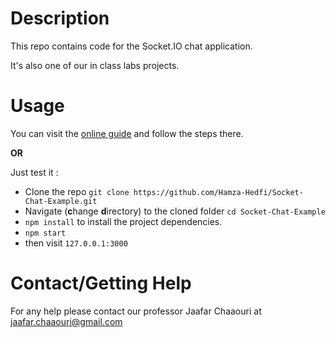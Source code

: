 # Description
This repo contains code for the Socket.IO chat application.

It's also one of our in class labs projects.

# Usage
You can visit the [online guide](https://socket.io/get-started/chat/) and follow the steps there.

**OR**

Just test it : 
- Clone the repo `git clone https://github.com/Hamza-Hedfi/Socket-Chat-Example.git`
- Navigate (**c**hange **d**irectory) to the cloned folder `cd Socket-Chat-Example`
- `npm install` to install the project dependencies.
- `npm start`
- then visit `127.0.0.1:3000`

# Contact/Getting Help
For any help please contact our professor Jaafar Chaaouri at <jaafar.chaaouri@gmail.com>